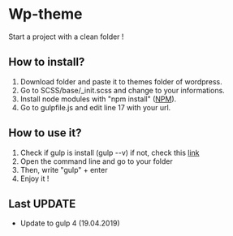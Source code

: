 # Wp-theme
Start a project with a clean folder !

## How to install?
1. Download folder and paste it to themes folder of wordpress.
2. Go to SCSS/base/_init.scss and change to your informations.
3. Install node modules with "npm install" ([NPM](https://www.npmjs.com/)).
4. Go to gulpfile.js and edit line 17 with your url.

## How to use it?
1. Check if gulp is install (gulp --v) if not, check this [link](https://gulpjs.com/docs/en/getting-started/quick-start)
2. Open the command line and go to your folder
2. Then, write "gulp" + enter
3. Enjoy it !

## Last UPDATE
- Update to gulp 4 (19.04.2019)
